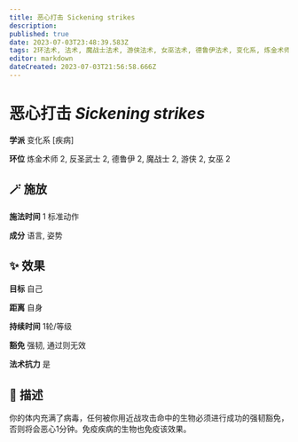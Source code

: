 ```yaml
---
title: 恶心打击 Sickening strikes
description: 
published: true
date: 2023-07-03T23:48:39.583Z
tags: 2环法术, 法术, 魔战士法术, 游侠法术, 女巫法术, 德鲁伊法术, 变化系, 炼金术师法术, 反圣武士法术, 疾病
editor: markdown
dateCreated: 2023-07-03T21:56:58.666Z
---
```


# **恶心打击** *Sickening strikes*

**学派** 变化系 \[疾病\] 

**环位** 炼金术师 2, 反圣武士 2, 德鲁伊 2, 魔战士 2, 游侠 2, 女巫 2

## 🪄 施放

**施法时间** 1 标准动作

**成分** 语言, 姿势

## ✨ 效果 

**目标** 自己 

**距离** 自身  

**持续时间** 1轮/等级 

**豁免** 强韧, 通过则无效

**法术抗力** 是

## 📖 描述

你的体内充满了病毒，任何被你用近战攻击命中的生物必须进行成功的强韧豁免，否则将会恶心1分钟。免疫疾病的生物也免疫该效果。
    